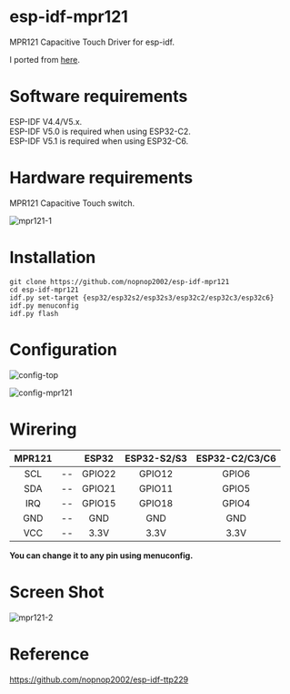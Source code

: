 # esp-idf-mpr121
MPR121 Capacitive Touch Driver for esp-idf.

I ported from [here](https://github.com/BareConductive/mpr121).   

# Software requirements
ESP-IDF V4.4/V5.x.   
ESP-IDF V5.0 is required when using ESP32-C2.   
ESP-IDF V5.1 is required when using ESP32-C6.   

# Hardware requirements   
MPR121 Capacitive Touch switch.

![mpr121-1](https://user-images.githubusercontent.com/6020549/147515909-cd50a16a-5c60-4bd0-bc32-c288f5d8ee88.JPG)


# Installation

```Shell
git clone https://github.com/nopnop2002/esp-idf-mpr121
cd esp-idf-mpr121
idf.py set-target {esp32/esp32s2/esp32s3/esp32c2/esp32c3/esp32c6}
idf.py menuconfig
idf.py flash
```

# Configuration   

![config-top](https://user-images.githubusercontent.com/6020549/147515950-b6e2cf2f-5a82-4114-a565-df7a78085c8d.jpg)

![config-mpr121](https://github.com/nopnop2002/esp-idf-mpr121/assets/6020549/6780b5af-256e-4a12-866a-742868694124)


# Wirering

|MPR121||ESP32|ESP32-S2/S3|ESP32-C2/C3/C6|
|:-:|:-:|:-:|:-:|:-:|
|SCL|--|GPIO22|GPIO12|GPIO6|
|SDA|--|GPIO21|GPIO11|GPIO5|
|IRQ|--|GPIO15|GPIO18|GPIO4|
|GND|--|GND|GND|GND|
|VCC|--|3.3V|3.3V|3.3V|

__You can change it to any pin using menuconfig.__   


# Screen Shot   
![mpr121-2](https://user-images.githubusercontent.com/6020549/147515969-54901561-66f5-4077-b6f8-7dbd7fe49f2c.jpg)

# Reference   
https://github.com/nopnop2002/esp-idf-ttp229
